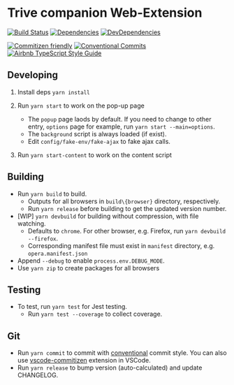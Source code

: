 # Trive companion Web-Extension

[![Build Status](https://travis-ci.org/devkabiir/trv-webext.svg)](https://travis-ci.org/devkabiir/trv-webext)
[![Dependencies](https://img.shields.io/david/devkabiir/trv-webext.svg)](https://david-dm.org/devkabiir/trv-webext)
[![DevDependencies](https://img.shields.io/david/dev/devkabiir/trv-webext.svg)](https://david-dm.org/devkabiir/trv-webext#info=devDependencies)

[![Commitizen friendly](https://img.shields.io/badge/commitizen-friendly-brightgreen.svg)](http://commitizen.github.io/cz-cli/)
[![Conventional Commits](https://img.shields.io/badge/Conventional%20Commits-1.0.0-brightgreen.svg)](https://conventionalcommits.org)
[![Airbnb TypeScript Style Guide](https://img.shields.io/badge/code_style-airbnb-brightgreen.svg)](https://github.com/progre/tslint-config-airbnb/#readme)

## Developing

1. Install deps `yarn install`
2. Run `yarn start` to work on the pop-up page

   - The `popup` page laods by default. If you need to change to other entry, `options` page for example, run `yarn start --main=options`.
   - The `background` script is always loaded (if exist).
   - Edit `config/fake-env/fake-ajax` to fake ajax calls.

3. Run `yarn start-content` to work on the content script

## Building

- Run `yarn build` to build.
  - Outputs for all browsers in `build\{browser}` directory, respectively.
  - Run `yarn release` before building to get the updated version number.
- [WIP] `yarn devbuild` for building without compression, with file watching.
  - Defaults to `chrome`. For other browser, e.g. Firefox, run `yarn devbuild --firefox`.
  - Corresponding manifest file must exist in `manifest` directory, e.g. `opera.manifest.json`
- Append `--debug` to enable `process.env.DEBUG_MODE`.
- Use `yarn zip` to create packages for all browsers

## Testing

- To test, run `yarn test` for Jest testing.
  - Run `yarn test --coverage` to collect coverage.

## Git

- Run `yarn commit` to commit with [conventional](https://conventionalcommits.org) commit style. You can also use [vscode-commitizen](https://github.com/KnisterPeter/vscode-commitizen) extension in VSCode.
- Run `yarn release` to bump version (auto-calculated) and update CHANGELOG.
